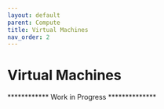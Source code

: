 ```yaml
---
layout: default
parent: Compute
title: Virtual Machines
nav_order: 2
---
```



# Virtual  Machines

************ Work in Progress **************